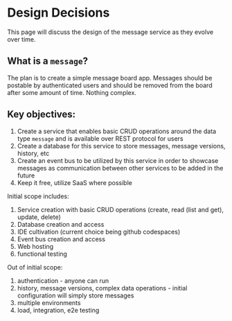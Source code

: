 # Design Decisions

This page will discuss the design of the message service as they evolve over time.

## What is a `message`? 
The plan is to create a simple message board app. Messages should be postable by authenticated users and should be removed from the board after some amount of time. Nothing complex.

## Key objectives:
1. Create a service that enables basic CRUD operations around the data type `message` and is available over REST protocol for users
2. Create a database for this service to store messages, message versions, history, etc
3. Create an event bus to be utilized by this service in order to showcase messages as communication between other services to be added in the future
4. Keep it free, utilize SaaS where possible

Initial scope includes:
1. Service creation with basic CRUD operations (create, read (list and get), update, delete)
2. Database creation and access
3. IDE cultivation (current choice being github codespaces)
4. Event bus creation and access
5. Web hosting
6. functional testing

Out of initial scope:
1. authentication - anyone can run
2. history, message versions, complex data operations - initial configuration will simply store messages
3. multiple environments
4. load, integration, e2e testing
